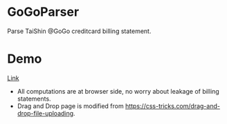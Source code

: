 # GoGoParser
Parse TaiShin @GoGo creditcard billing statement. 

# Demo
[Link](https://popo55668.github.io/GoGoParser)
- All computations are at browser side, no worry about leakage of billing statements.
- Drag and Drop page is modified from https://css-tricks.com/drag-and-drop-file-uploading.
